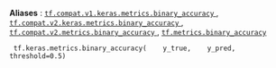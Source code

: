 **Aliases** : [ `tf.compat.v1.keras.metrics.binary_accuracy` ](/api_docs/python/tf/keras/metrics/binary_accuracy), [ `tf.compat.v2.keras.metrics.binary_accuracy` ](/api_docs/python/tf/keras/metrics/binary_accuracy), [ `tf.compat.v2.metrics.binary_accuracy` ](/api_docs/python/tf/keras/metrics/binary_accuracy), [ `tf.metrics.binary_accuracy` ](/api_docs/python/tf/keras/metrics/binary_accuracy)

```
 tf.keras.metrics.binary_accuracy(    y_true,    y_pred,    threshold=0.5) 
```

